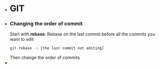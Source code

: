 - # GIT
- ### Changing the order of commit
  Start with **rebase**:
  Rebase on the last commit before all the commits you want to edit
  ```bash
  git rebase -i [the last commit not editing]
  ```
  Then change the order of commits
-